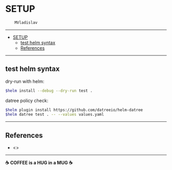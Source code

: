# SETUP

```sh
    MVladislav
```

---

- [SETUP](#setup)
  - [test helm syntax](#test-helm-syntax)
  - [References](#references)

---

## test helm syntax

dry-run with helm:

```sh
$helm install --debug --dry-run test .
```

datree policy check:

```sh
$helm plugin install https://github.com/datreeio/helm-datree
$helm datree test . -- --values values.yaml
```

---

## References

- <>

---

**☕ COFFEE is a HUG in a MUG ☕**
